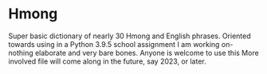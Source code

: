 # Hmong

Super basic dictionary of nearly 30 Hmong and English phrases.
Oriented towards using in a Python 3.9.5 school assignment I am working on- nothing elaborate and very bare bones.
Anyone is welcome to use this
More involved file will come along in the future, say 2023, or later.
